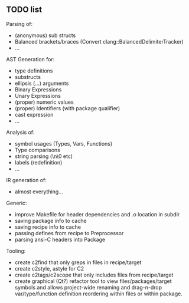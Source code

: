 
## TODO list

Parsing of:
* (anonymous) sub structs
* Balanced brackets/braces (Convert clang::BalancedDelimiterTracker)
* ...

AST Generation for:
* type definitions
* substructs
* ellipsis (...) arguments
* Binary Expressions
* Unary Expressions
* (proper) numeric values 
* (proper) Identifiers (with package qualifier)
* cast expression
* ...

Analysis of:
* symbol usages (Types, Vars, Functions)
* Type comparisons
* string parsing (\n\0 etc)
* labels (redefinition)
* ...

IR generation of:
* almost everything...

Generic:
* improve Makefile for header dependencies and .o location in subdir
* saving package info to cache
* saving recipe info to cache
* passing defines from recipe to Preprocessor
* parsing ansi-C headers into Package

Tooling:
* create c2find that only greps in files in recipe/target
* create c2style, astyle for C2
* create c2tags/c2scope that only includes files from recipe/target
* create graphical (Qt?) refactor tool to view files/packages/target symbols
    and allows project-wide renaming and drag-n-drop var/type/function definition
    reordering within files or within package.

